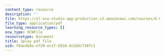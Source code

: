 ```yaml
---
content_type: resource
description: ''
file: https://ol-ocw-studio-app-production.s3.amazonaws.com/courses/6-042j-mathematics-for-computer-science-spring-2015/f8ae4b8ae720ec1f5810dc5ddc738fc1_TWVntUfXsKs.pdf
file_type: application/pdf
learning_resource_types: []
ocw_type: OCWFile
resourcetype: Document
title: 3play pdf file
uid: f8ae4b8a-e720-ec1f-5810-dc5ddc738fc1
---
```

